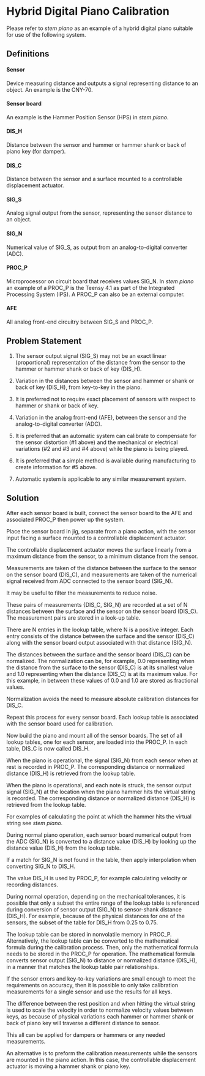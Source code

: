 # Hybrid Digital Piano Calibration

Please refer to *stem piano* as an example of a hybrid digital piano suitable for use of the following system.

## Definitions

#### Sensor
Device measuring distance and outputs a signal representing distance to an object. An example is the CNY-70.

#### Sensor board
An example is the Hammer Position Sensor (HPS) in *stem piano*.

#### DIS_H

Distance between the sensor and hammer or hammer shank or back of piano key (for damper).

#### DIS_C

Distance between the sensor and a surface mounted to a controllable displacement actuator.

#### SIG_S

Analog signal output from the sensor, representing the sensor distance to an object.

#### SIG_N

Numerical value of SIG_S, as output from an analog-to-digital converter (ADC).

#### PROC_P

Microprocessor on circuit board that receives values SIG_N. In *stem piano* an example of a PROC_P is the Teensy 4.1 as part of the Integrated Processing System (IPS). A PROC_P can also be an external computer.

#### AFE

All analog front-end circuitry between SIG_S and PROC_P.

## Problem Statement

1. The sensor output signal (SIG_S) may not be an exact linear (proportional) representation of the distance from the sensor to the hammer or hammer shank or back of key (DIS_H).

2. Variation in the distances between the sensor and hammer or shank or back of key (DIS_H), from key-to-key in the piano.

3. It is preferred not to require exact placement of sensors with respect to hammer or shank or back of key.

4. Variation in the analog front-end (AFE), between the sensor and the analog-to-digital converter (ADC).

5. It is preferred that an automatic system can calibrate to compensate for the sensor distortion (#1 above) and the mechanical or electrical variations (#2 and #3 and #4 above) while the piano is being played.

6. It is preferred that a simple method is available during manufacturing to create information for #5 above.

7. Automatic system is applicable to any similar measurement system.

## Solution

After each sensor board is built, connect the sensor board to the AFE and associated PROC_P then power up the system.

Place the sensor board in jig, separate from a piano action, with the sensor input facing a surface mounted to a controllable displacement actuator.

The controllable displacement actuator moves the surface linearly from a maximum distance from the sensor, to a minimum distance from the sensor.

Measurements are taken of the distance between the surface to the sensor on the sensor board (DIS_C), and measurements are taken of the numerical signal received from ADC connected to the sensor board (SIG_N).

It may be useful to filter the measurements to reduce noise.

These pairs of measurements {DIS_C, SIG_N} are recorded at a set of N distances between the surface and the sensor on the sensor board (DIS_C). The measurement pairs are stored in a look-up table.

There are N entries in the lookup table, where N is a positive integer. Each entry consists of the distance between the surface and the sensor (DIS_C) along with the sensor board output associated with that distance (SIG_N).

The distances between the surface and the sensor board (DIS_C) can be normalized. The normalization can be, for example, 0.0 representing when the distance from the surface to the sensor (DIS_C) is at its smallest value and 1.0 representing when the distance (DIS_C) is at its maximum value. For this example, in between these values of 0.0 and 1.0 are stored as fractional values.

Normalization avoids the need to measure absolute calibration distances for DIS_C.

Repeat this process for every sensor board. Each lookup table is associated with the sensor board used for calibration.

Now build the piano and mount all of the sensor boards. The set of all lookup tables, one for each sensor, are loaded into the PROC_P. In each table, DIS_C is now called DIS_H.

When the piano is operational, the signal (SIG_N) from each sensor when at rest is recorded in PROC_P. The corresponding distance or normalized distance (DIS_H) is retrieved from the lookup table.

When the piano is operational, and each note is struck, the sensor output signal (SIG_N) at the location when the piano hammer hits the virtual string is recorded. The corresponding distance or normalized distance (DIS_H) is retrieved from the lookup table.

For examples of calculating the point at which the hammer hits the virtual string see *stem piano*.

During normal piano operation, each sensor board numerical output from the ADC (SIG_N) is converted to a distance value (DIS_H) by looking up the distance value (DIS_H) from the lookup table.

If a match for SIG_N is not found in the table, then apply interpolation when converting SIG_N to DIS_H.

The value DIS_H is used by PROC_P, for example calculating velocity or recording distances.

During normal operation, depending on the mechanical tolerances, it is possible that only a subset the entire range of the lookup table is referenced during conversion of sensor output (SIG_N) to sensor-shank distance (DIS_H). For example, because of the physical distances for one of the sensors, the subset of the table for DIS_H from 0.25 to 0.75.

The lookup table can be stored in nonvolatile memory in PROC_P. Alternatively, the lookup table can be converted to the mathematical formula during the calibration process. Then, only the mathematical formula needs to be stored in the PROC_P for operation. The mathematical formula converts sensor output (SIG_N) to distance or normalized distance (DIS_H), in a manner that matches the lookup table pair relationships.

If the sensor errors and key-to-key variations are small enough to meet the requirements on accuracy, then it is possible to only take calibration measurements for a single sensor and use the results for all keys.

The difference between the rest position and when hitting the virtual string is used to scale the velocity in order to normalize velocity values between keys, as because of physical variations each hammer or hammer shank or back of piano key will traverse a different distance to sensor.

This all can be applied for dampers or hammers or any needed measurements.

An alternative is to preform the calibration measurements while the sensors are mounted in the piano action. In this case, the controllable displacement actuator is moving a hammer shank or piano key.
